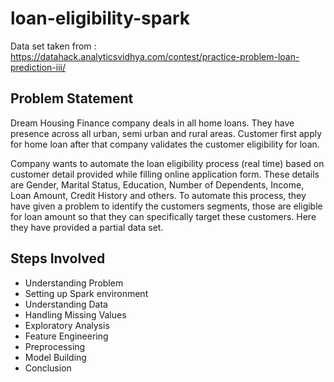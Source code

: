 # loan-eligibility-spark

Data set taken from : https://datahack.analyticsvidhya.com/contest/practice-problem-loan-prediction-iii/

Problem Statement
--

Dream Housing Finance company deals in all home loans. They have presence across all urban, semi urban and rural areas. Customer first apply for home loan after that company validates the customer eligibility for loan.

Company wants to automate the loan eligibility process (real time) based on customer detail provided while filling online application form. These details are Gender, Marital Status, Education, Number of Dependents, Income, Loan Amount, Credit History and others. To automate this process, they have given a problem to identify the customers segments, those are eligible for loan amount so that they can specifically target these customers. Here they have provided a partial data set.

Steps Involved
--

- Understanding Problem
- Setting up Spark environment
- Understanding Data
- Handling Missing Values
- Exploratory Analysis
- Feature Engineering
- Preprocessing
- Model Building
- Conclusion
